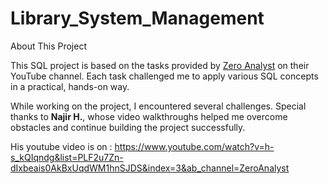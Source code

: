 # Library_System_Management
 About This Project

This SQL project is based on the tasks provided by [Zero Analyst](https://www.youtube.com/@ZeroAnalyst) on their YouTube channel. Each task challenged me to apply various SQL concepts in a practical, hands-on way.

While working on the project, I encountered several challenges. Special thanks to **Najir H.**, whose video walkthroughs helped me overcome obstacles and continue building the project successfully.

His youtube video is on : https://www.youtube.com/watch?v=h-s_kQIqndg&list=PLF2u7Zn-dIxbeais0AkBxUqdWM1hnSJDS&index=3&ab_channel=ZeroAnalyst
